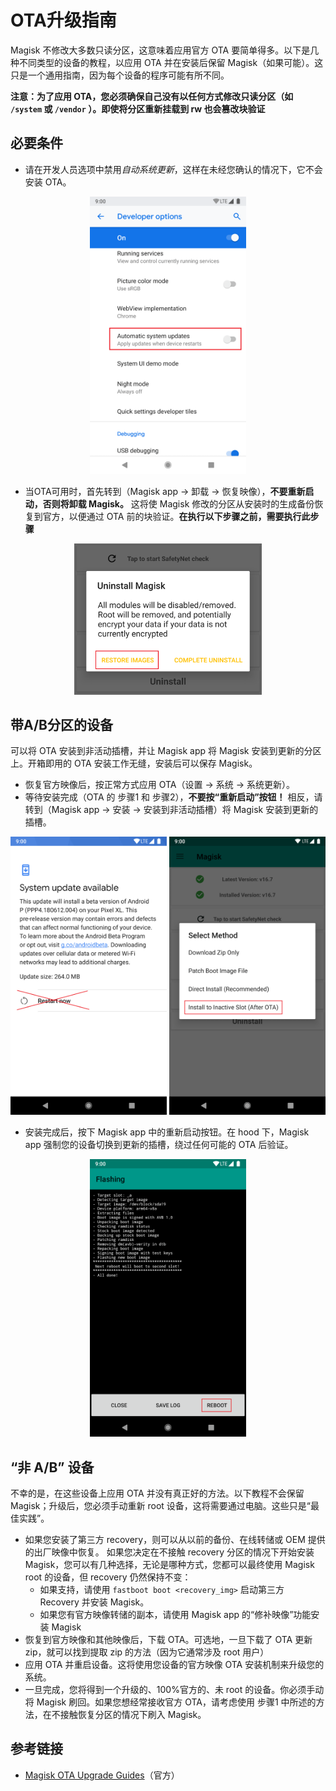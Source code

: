 # OTA升级指南

Magisk 不修改大多数只读分区，这意味着应用官方 OTA 要简单得多。以下是几种不同类型的设备的教程，以应用 OTA 并在安装后保留 Magisk（如果可能）。这只是一个通用指南，因为每个设备的程序可能有所不同。

**注意：为了应用 OTA，您必须确保自己没有以任何方式修改只读分区（如 `/system` 或 `/vendor` ）。即使将分区重新挂载到 rw 也会篡改块验证**

## 必要条件

- 请在开发人员选项中禁用*自动系统更新*，这样在未经您确认的情况下，它不会安装 OTA。

<p align="center"><img src="/images/disable_auto_ota.png" width="250"/></p>

- 当OTA可用时，首先转到（Magisk app → 卸载 → 恢复映像），**不要重新启动，否则将卸载 Magisk。** 这将使 Magisk 修改的分区从安装时的生成备份恢复到官方，以便通过 OTA 前的块验证。**在执行以下步骤之前，需要执行此步骤**

<p align="center"><img src="/images/restore_img.png" width="300"/></p>

## 带A/B分区的设备

可以将 OTA 安装到非活动插槽，并让 Magisk app 将 Magisk 安装到更新的分区上。开箱即用的 OTA 安装工作无缝，安装后可以保存 Magisk。

- 恢复官方映像后，按正常方式应用 OTA（设置 → 系统 → 系统更新）。
- 等待安装完成（OTA 的 步骤1 和 步骤2），**不要按“重新启动”按钮！** 相反，请转到（Magisk app → 安装 → 安装到非活动插槽）将 Magisk 安装到更新的插槽。

<p align="center"><img src="/images/ota_done.png" width="250"/> <img src="/images/install_inactive_slot.png" width="250"/></p>

- 安装完成后，按下 Magisk app 中的重新启动按钮。在 hood 下，Magisk app 强制您的设备切换到更新的插槽，绕过任何可能的 OTA 后验证。

<p align="center"><img src="/images/manager_reboot.png" width="250"/></p>

## “非 A/B” 设备

不幸的是，在这些设备上应用 OTA 并没有真正好的方法。以下教程不会保留 Magisk；升级后，您必须手动重新 root 设备，这将需要通过电脑。这些只是“最佳实践”。

- 如果您安装了第三方 recovery，则可以从以前的备份、在线转储或 OEM 提供的出厂映像中恢复。
如果您决定在不接触 recovery 分区的情况下开始安装 Magisk，您可以有几种选择，无论是哪种方式，您都可以最终使用 Magisk root 的设备，但 recovery 仍然保持不变：
  - 如果支持，请使用 `fastboot boot <recovery_img>` 启动第三方 Recovery 并安装 Magisk。
  - 如果您有官方映像转储的副本，请使用 Magisk app 的“修补映像”功能安装 Magisk
- 恢复到官方映像和其他映像后，下载 OTA。可选地，一旦下载了 OTA 更新 zip，就可以找到提取 zip 的方法（因为它通常涉及 root 用户）
- 应用 OTA 并重启设备。这将使用您设备的官方映像 OTA 安装机制来升级您的系统。
- 一旦完成，您将得到一个升级的、100%官方的、未 root 的设备。你必须手动将 Magisk 刷回。如果您想经常接收官方 OTA，请考虑使用 步骤1 中所述的方法，在不接触恢复分区的情况下刷入 Magisk。

## 参考链接

- [Magisk OTA Upgrade Guides](https://topjohnwu.github.io/Magisk/ota.html)（官方）
